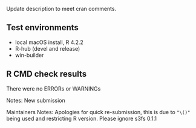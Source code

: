 Update description to meet cran comments.

## Test environments

* local macOS install, R 4.2.2
* R-hub (devel and release)
* win-builder

## R CMD check results

There were no ERRORs or WARNINGs

Notes:
  New submission

Maintainers Notes:
Apologies for quick re-submission, this is due to `"\()"` being used and restricting R version.
Please ignore s3fs 0.1.1
